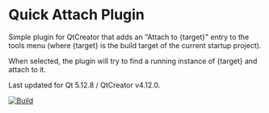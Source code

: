 Quick Attach Plugin
===================

Simple plugin for QtCreator that adds an "Attach to {target}" entry to the tools menu (where {target} is the build target of the current startup project).

When selected, the plugin will try to find a running instance of {target} and attach to it.

Last updated for Qt 5.12.8 / QtCreator v4.12.0.

[![Build](https://github.com/NickRF/qtcreator-quickattach/workflows/Build/badge.svg)](https://github.com/NickRF/qtcreator-quickattach/actions)

